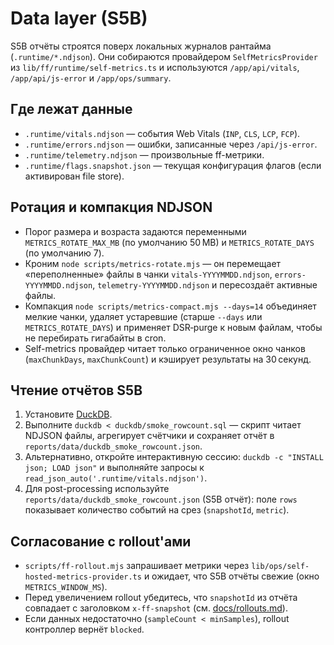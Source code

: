 # Data layer (S5B)

S5B отчёты строятся поверх локальных журналов рантайма (`.runtime/*.ndjson`). Они собираются провайдером `SelfMetricsProvider` из `lib/ff/runtime/self-metrics.ts` и используются `/app/api/vitals`, `/app/api/js-error` и `/app/ops/summary`.

## Где лежат данные

- `.runtime/vitals.ndjson` — события Web Vitals (`INP`, `CLS`, `LCP`, `FCP`).
- `.runtime/errors.ndjson` — ошибки, записанные через `/api/js-error`.
- `.runtime/telemetry.ndjson` — произвольные ff-метрики.
- `.runtime/flags.snapshot.json` — текущая конфигурация флагов (если активирован file store).

## Ротация и компакция NDJSON

- Порог размера и возраста задаются переменными `METRICS_ROTATE_MAX_MB` (по умолчанию 50 MB) и `METRICS_ROTATE_DAYS` (по умолчанию 7).
- Кроним `node scripts/metrics-rotate.mjs` — он перемещает «переполненные» файлы в чанки `vitals-YYYYMMDD.ndjson`, `errors-YYYYMMDD.ndjson`, `telemetry-YYYYMMDD.ndjson` и пересоздаёт активные файлы.
- Компакция `node scripts/metrics-compact.mjs --days=14` объединяет мелкие чанки, удаляет устаревшие (старше `--days` или `METRICS_ROTATE_DAYS`) и применяет DSR‑purge к новым файлам, чтобы не перебирать гигабайты в cron.
- Self-metrics провайдер читает только ограниченное окно чанков (`maxChunkDays`, `maxChunkCount`) и кэширует результаты на 30 секунд.

## Чтение отчётов S5B

1. Установите [DuckDB](https://duckdb.org/).
2. Выполните `duckdb < duckdb/smoke_rowcount.sql` — скрипт читает NDJSON файлы, агрегирует счётчики и сохраняет отчёт в `reports/data/duckdb_smoke_rowcount.json`.
3. Альтернативно, откройте интерактивную сессию: `duckdb -c "INSTALL json; LOAD json"` и выполняйте запросы к `read_json_auto('.runtime/vitals.ndjson')`.
4. Для post-processing используйте `reports/data/duckdb_smoke_rowcount.json` (S5B отчёт): поле `rows` показывает количество событий на срез (`snapshotId`, `metric`).

## Согласование с rollout'ами

- `scripts/ff-rollout.mjs` запрашивает метрики через `lib/ops/self-hosted-metrics-provider.ts` и ожидает, что S5B отчёты свежие (окно `METRICS_WINDOW_MS`).
- Перед увеличением rollout убедитесь, что `snapshotId` из отчёта совпадает с заголовком `x-ff-snapshot` (см. [docs/rollouts.md](./rollouts.md#мониторинг-состояния)).
- Если данных недостаточно (`sampleCount < minSamples`), rollout контроллер вернёт `blocked`.

